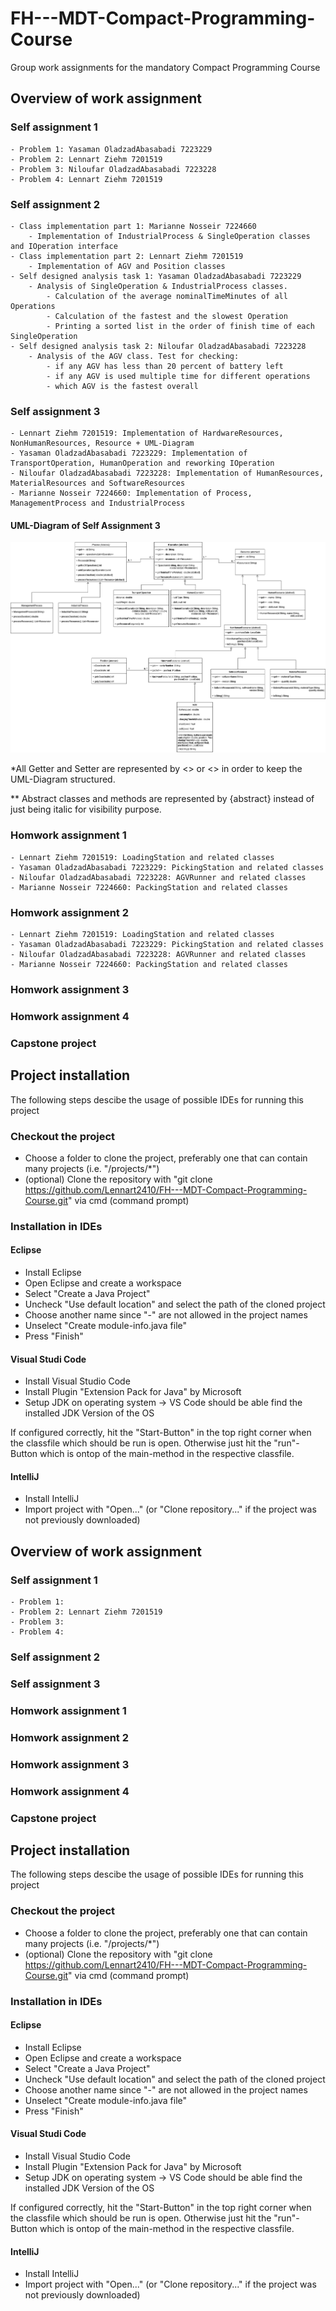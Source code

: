 # FH---MDT-Compact-Programming-Course
Group work assignments for the mandatory Compact Programming Course

## Overview of work assignment

### Self assignment 1
    - Problem 1: Yasaman OladzadAbasabadi 7223229
    - Problem 2: Lennart Ziehm 7201519
    - Problem 3: Niloufar OladzadAbasabadi 7223228
    - Problem 4: Lennart Ziehm 7201519
### Self assignment 2
    - Class implementation part 1: Marianne Nosseir 7224660
        - Implementation of IndustrialProcess & SingleOperation classes and IOperation interface
    - Class implementation part 2: Lennart Ziehm 7201519
        - Implementation of AGV and Position classes
    - Self designed analysis task 1: Yasaman OladzadAbasabadi 7223229
        - Analysis of SingleOperation & IndustrialProcess classes. 
            - Calculation of the average nominalTimeMinutes of all Operations
            - Calculation of the fastest and the slowest Operation
            - Printing a sorted list in the order of finish time of each SingleOperation
    - Self designed analysis task 2: Niloufar OladzadAbasabadi 7223228
        - Analysis of the AGV class. Test for checking:
            - if any AGV has less than 20 percent of battery left
            - if any AGV is used multiple time for different operations
            - which AGV is the fastest overall
### Self assignment 3
    - Lennart Ziehm 7201519: Implementation of HardwareResources, NonHumanResources, Resource + UML-Diagram
    - Yasaman OladzadAbasabadi 7223229: Implementation of TransportOperation, HumanOperation and reworking IOperation
    - Niloufar OladzadAbasabadi 7223228: Implementation of HumanResources, MaterialResources and SoftwareResources
    - Marianne Nosseir 7224660: Implementation of Process, ManagementProcess and IndustrialProcess
#### UML-Diagram of Self Assignment 3
![UML-Diagram of Self Assignment 3](./src/SelfAssignment3/UML-SA.drawio.png)

 *All Getter and Setter are represented by <<get>> or <<set>> in order to keep the UML-Diagram structured.

 ** Abstract classes and methods are represented by {abstract} instead of just being italic for visibility purpose.
### Homwork assignment 1
    - Lennart Ziehm 7201519: LoadingStation and related classes
    - Yasaman OladzadAbasabadi 7223229: PickingStation and related classes
    - Niloufar OladzadAbasabadi 7223228: AGVRunner and related classes
    - Marianne Nosseir 7224660: PackingStation and related classes
### Homwork assignment 2
    - Lennart Ziehm 7201519: LoadingStation and related classes
    - Yasaman OladzadAbasabadi 7223229: PickingStation and related classes
    - Niloufar OladzadAbasabadi 7223228: AGVRunner and related classes
    - Marianne Nosseir 7224660: PackingStation and related classes
### Homwork assignment 3

### Homwork assignment 4

### Capstone project

## Project installation
The following steps descibe the usage of possible IDEs for running this project

### Checkout the project
- Choose a folder to clone the project, preferably one that can contain many projects (i.e. "/projects/*")
- (optional) Clone the repository with "git clone https://github.com/Lennart2410/FH---MDT-Compact-Programming-Course.git" via cmd (command prompt)

### Installation in IDEs

#### Eclipse
- Install Eclipse
- Open Eclipse and create a workspace
- Select "Create a Java Project"
- Uncheck "Use default location" and select the path of the cloned project
- Choose another name since "-" are not allowed in the project names
- Unselect "Create module-info.java file"
- Press "Finish"

#### Visual Studi Code
- Install Visual Studio Code
- Install Plugin "Extension Pack for Java" by Microsoft
- Setup JDK on operating system -> VS Code should be able find the installed JDK Version of the OS

If configured correctly, hit the "Start-Button" in the top right corner when the classfile which should be run is open. Otherwise just hit the "run"-Button which is ontop of the main-method in the respective classfile. 

#### IntelliJ
- Install IntelliJ
- Import project with "Open..." (or "Clone repository..." if the project was not previously downloaded)

## Overview of work assignment

### Self assignment 1
    - Problem 1:
    - Problem 2: Lennart Ziehm 7201519
    - Problem 3:
    - Problem 4:
### Self assignment 2

### Self assignment 3

### Homwork assignment 1

### Homwork assignment 2

### Homwork assignment 3

### Homwork assignment 4

### Capstone project

## Project installation
The following steps descibe the usage of possible IDEs for running this project

### Checkout the project
- Choose a folder to clone the project, preferably one that can contain many projects (i.e. "/projects/*")
- (optional) Clone the repository with "git clone https://github.com/Lennart2410/FH---MDT-Compact-Programming-Course.git" via cmd (command prompt)

### Installation in IDEs

#### Eclipse
- Install Eclipse
- Open Eclipse and create a workspace
- Select "Create a Java Project"
- Uncheck "Use default location" and select the path of the cloned project
- Choose another name since "-" are not allowed in the project names
- Unselect "Create module-info.java file"
- Press "Finish"

#### Visual Studi Code
- Install Visual Studio Code
- Install Plugin "Extension Pack for Java" by Microsoft
- Setup JDK on operating system -> VS Code should be able find the installed JDK Version of the OS

If configured correctly, hit the "Start-Button" in the top right corner when the classfile which should be run is open. Otherwise just hit the "run"-Button which is ontop of the main-method in the respective classfile. 

#### IntelliJ
- Install IntelliJ
- Import project with "Open..." (or "Clone repository..." if the project was not previously downloaded)